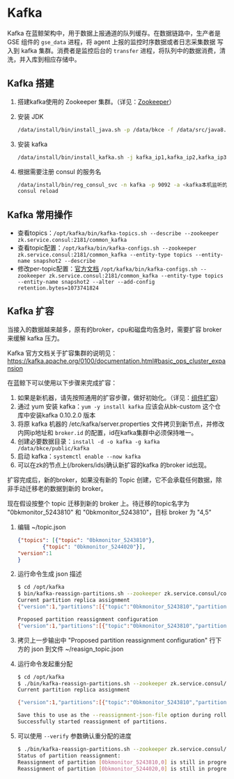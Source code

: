# Kafka

Kafka 在蓝鲸架构中，用于数据上报通道的队列缓存。在数据链路中，生产者是 GSE 组件的 `gse_data` 进程，将 agent 上报的监控时序数据或者日志采集数据
写入到 kafka 集群。消费者是监控后台的 `transfer` 进程，将队列中的数据消费，清洗，并入库到相应存储中。

## Kafka 搭建

1. 搭建kafka使用的 Zookeeper 集群。（详见：[Zookeeper](./zookeeper.md)）
2. 安装 JDK

   ```bash
   /data/install/bin/install_java.sh -p /data/bkce -f /data/src/java8.tgz
   ```

3. 安装 kafka

   ```bash
   /data/install/bin/install_kafka.sh -j kafka_ip1,kafka_ip2,kafka_ip3 -z zk1_ip1,zk_ip2,zk_ip3/common_kafka -b <kafka本机监听的网卡地址> -d /data/bkce/public/kafka -p 9092
   ```

4. 根据需要注册 consul 的服务名

   ```bash
   /data/install/bin/reg_consul_svc -n kafka -p 9092 -a <kafka本机监听的网卡地址> -D > /etc/consul.d/service/kafka.json
   consul reload
   ```

## Kafka 常用操作

- 查看topics：`/opt/kafka/bin/kafka-topics.sh --describe --zookeeper zk.service.consul:2181/common_kafka`
- 查看topic配置：`/opt/kafka/bin/kafka-configs.sh --zookeeper zk.service.consul:2181/common_kafka --entity-type topics --entity-name snapshot2 --describe`
- 修改per-topic配置：[官方文档](http://kafka.apache.org/documentation.html#topicconfigs) `/opt/kafka/bin/kafka-configs.sh --zookeeper zk.service.consul:2181/common_kafka --entity-type topics --entity-name snapshot2 --alter --add-config retention.bytes=1073741824`

## Kafka 扩容

当接入的数据越来越多，原有的broker，cpu和磁盘均告急时，需要扩容 broker 来缓解 kafka 压力。

Kafka 官方文档关于扩容集群的说明见：https://kafka.apache.org/0100/documentation.html#basic_ops_cluster_expansion

在蓝鲸下可以使用以下步骤来完成扩容：

1. 如果是新机器，请先按照通用的扩容步骤，做好初始化。（详见：[组件扩容](./scale_node.md)）
2. 通过 yum 安装 kafka：`yum -y install kafka` 应该会从bk-custom 这个仓库中安装kafka 0.10.2.0 版本
3. 将原 kafka 机器的 /etc/kafka/server.properties 文件拷贝到新节点，并修改内网ip地址和 `broker.id` 的配置，id在kafka集群中必须保持唯一。
4. 创建必要数据目录：`install -d -o kafka -g kafka /data/bkce/public/kafka `
5. 启动 kafka：`systemctl enable --now kafka`
6. 可以在zk的节点上(/brokers/ids)确认新扩容的kafka 的broker id出现。

扩容完成后，新的broker，如果没有新的 Topic 创建，它不会承载任何数据，除非手动迁移老的数据到新的 broker。

现在假设按整个 topic 迁移到新的 broker 上。待迁移的topic名字为 "0bkmonitor_5243810" 和 "0bkmonitor_5243810"，目标 broker 为 "4,5"

1. 编辑 ~/topic.json 

    ```json
    {"topics": [{"topic": "0bkmonitor_5243810"},
            {"topic": "0bkmonitor_5244020"}],
    "version":1
    }
    ```

2. 运行命令生成 json 描述

    ```bash
    $ cd /opt/kafka 
    $ bin/kafka-reassign-partitions.sh --zookeeper zk.service.consul/common_kafka --topics-to-move-json-file ~/topic.json --broker-list "4,5" --generate
    Current partition replica assignment
    {"version":1,"partitions":[{"topic":"0bkmonitor_5243810","partition":0,"replicas":[1,2]},{"topic":"0bkmonitor_5244020","partition":0,"replicas":[2,1]}]}

    Proposed partition reassignment configuration
    {"version":1,"partitions":[{"topic":"0bkmonitor_5243810","partition":0,"replicas":[5,4]},{"topic":"0bkmonitor_5244020","partition":0,"replicas":[5,4]}]}
    ```

3. 拷贝上一步输出中 "Proposed partition reassignment configuration" 行下方的 json 到文件 ~/reasign_topic.json 
4. 运行命令发起重分配

    ```bash
    $ cd /opt/kafka
    $ ./bin/kafka-reassign-partitions.sh --zookeeper zk.service.consul/common_kafka --reassignment-json-file ~/reasign_topic.json  --execute
    Current partition replica assignment

    {"version":1,"partitions":[{"topic":"0bkmonitor_5243810","partition":0,"replicas":[1,2]},{"topic":"0bkmonitor_5244020","partition":0,"replicas":[2,1]}]}

    Save this to use as the --reassignment-json-file option during rollback
    Successfully started reassignment of partitions.
    ```

5. 可以使用 `--verify` 参数确认重分配的进度

    ```bash
    $ ./bin/kafka-reassign-partitions.sh --zookeeper zk.service.consul/common_kafka --reassignment-json-file ~/reasign_topic.json  --verify
    Status of partition reassignment: 
    Reassignment of partition [0bkmonitor_5243810,0] is still in progress
    Reassignment of partition [0bkmonitor_5244020,0] is still in progress
    ```
